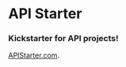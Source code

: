 
# API Starter

### Kickstarter for API projects!

[APIStarter.com](http://cdima.github.com/apistarter/ "APIStarter.com").